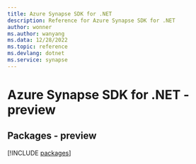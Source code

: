 ```yaml
---
title: Azure Synapse SDK for .NET
description: Reference for Azure Synapse SDK for .NET
author: wonner
ms.author: wanyang
ms.data: 12/28/2022
ms.topic: reference
ms.devlang: dotnet
ms.service: synapse
---
```

# Azure Synapse SDK for .NET - preview
## Packages - preview
[!INCLUDE [packages](synapse-index.md)]